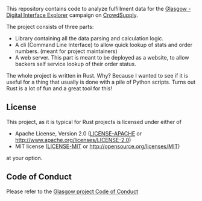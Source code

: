 This repository contains code to analyze fulfillment data for the [Glasgow - Digital Interface Explorer](http://glasgow-embedded.org) campaign on [CrowdSupply](https://www.crowdsupply.com/1bitsquared/glasgow).

The project consists of three parts:
* Library containing all the data parsing and calculation logic.
* A cli (Command Line Interface) to allow quick lookup of stats and order numbers. (meant for project maintainers)
* A web server. This part is meant to be deployed as a website, to allow backers self service lookup of their order status.

The whole project is written in Rust. Why? Because I wanted to see if it is useful for a thing that usually is done with a pile of Python scripts. Turns out Rust is a lot of fun and a great tool for this!

## License

This project, as it is typical for Rust projects is licensed under either of

- Apache License, Version 2.0 ([LICENSE-APACHE](LICENSE-APACHE) or
  <http://www.apache.org/licenses/LICENSE-2.0>)
- MIT license ([LICENSE-MIT](LICENSE-MIT) or <http://opensource.org/licenses/MIT>)

at your option.

## Code of Conduct

Please refer to the [Glasgow project Code of Conduct](http://glasgow-embedded.org/latest/conduct.html)
